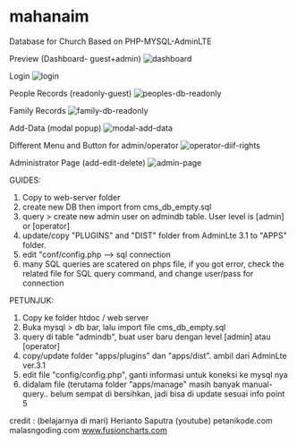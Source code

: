 # mahanaim
Database for Church Based on PHP-MYSQL-AdminLTE 

Preview (Dashboard- guest+admin)
![dashboard](https://user-images.githubusercontent.com/9815234/183091313-94b5e54b-bb60-4fe0-81a2-42570dbd8a52.png)

Login
![login](https://user-images.githubusercontent.com/9815234/183091547-d08e5ec3-a2c3-404c-ab02-fc77f9d4a529.png)

People Records (readonly-guest)
![peoples-db-readonly](https://user-images.githubusercontent.com/9815234/183091456-9e0fb355-67c2-47ae-a9f3-836d140a7cf6.png)

Family Records
![family-db-readonly](https://user-images.githubusercontent.com/9815234/183091496-b97eed1f-fc50-4bbd-9d44-a24fad970a33.png)

Add-Data (modal popup)
![modal-add-data](https://user-images.githubusercontent.com/9815234/183091632-d1f547db-7e57-407b-993a-5b3110a97c7c.png)

Different Menu and Button for admin/operator
![operator-diif-rights](https://user-images.githubusercontent.com/9815234/183091940-cc1e4833-2170-4b9a-a930-f90f96b6fb4b.png)

Administrator Page (add-edit-delete)
![admin-page](https://user-images.githubusercontent.com/9815234/183092003-de39fc05-abca-4c4e-b3a1-3a9da8b1086a.png)


GUIDES:
1. Copy to web-server folder
2. create new DB then import from cms_db_empty.sql
3. query > create new admin user on admindb table. User level is [admin] or [operator]
4. update/copy "PLUGINS" and "DIST" folder from AdminLte 3.1 to "APPS" folder.
5. edit "conf/config.php --> sql connection
6. many SQL queries are scatered on phps file, if you got error, check the related file for SQL query command, and change user/pass for connection

PETUNJUK:
1. Copy ke folder htdoc / web server
2. Buka mysql > db bar, lalu import file cms_db_empty.sql
3. query di table "admindb", buat user baru dengan level [admin] atau [operator]
4. copy/update folder "apps/plugins" dan "apps/dist". ambil dari AdminLte ver.3.1 
5. edit file "config/config.php", ganti informasi untuk koneksi ke mysql nya
6. didalam file (terutama folder "apps/manage" masih banyak manual-query.. belum sempat di bersihkan, jadi bisa di update sesuai info point 5

credit : (belajarnya di mari)
Herianto Saputra (youtube)
petanikode.com
malasngoding.com
www.fusioncharts.com
